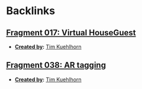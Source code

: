 
# Backlinks
## [Fragment 017: Virtual HouseGuest](<Fragment 017: Virtual HouseGuest.md>)
- **[Created by](<Created by.md>):** [Tim Kuehlhorn](<Tim Kuehlhorn.md>)

## [Fragment 038: AR tagging](<Fragment 038: AR tagging.md>)
- **[Created by](<Created by.md>):** [Tim Kuehlhorn](<Tim Kuehlhorn.md>)

